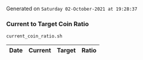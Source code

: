 Generated on `Saturday 02-October-2021 at 19:28:37`

### Current to Target Coin Ratio
`current_coin_ratio.sh`

Date|Current|Target|Ratio
---|---|---|---
